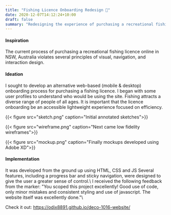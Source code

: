 ```yaml
---
title: "Fishing Licence Onboarding Redesign 🎣"
date: 2020-12-07T14:12:24+10:00
draft: false
summary: "Redesigning the experience of purchasing a recreational fishing licence online"
---
```


#### Inspiration

The current process of purchasing a recreational fishing licence online in NSW, Australia violates several principles of visual, navigation, and interaction design. 


#### Ideation
I sought to develop an alternative web-based (mobile & desktop) onboarding process for purchasing a fishing licence. I began with some user profiles to understand who would be using the site. Fishing attracts a diverse range of people of all ages. It is important that the licence onboarding be an accessible lightweight experience focused on efficiency. 

{{< figure src="sketch.png" caption="Initial annotated sketches">}}

{{< figure src="wireframe.png" caption="Next came low fidelity wireframes">}}

{{< figure src="mockup.png" caption="Finally mockups developed using Adobe XD">}}


#### Implementation
 It was developed from the ground up using HTML, CSS and JS  Several features, including a progress bar and sticky navigation, were designed to give the user a greater sense of control.\\
 I received the following feedback from the marker: "You scoped this project excellently!  Good use of code, only minor mistakes and consistent styling and use of javascript. The website itself was excellently done."\\

Check it out: https://odix8891.github.io/deco-1016-website/